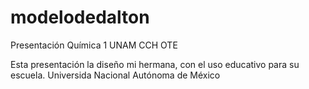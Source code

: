 # modelodedalton
Presentación Química 1 UNAM CCH OTE

Esta presentación la diseño mi hermana, con el uso educativo para su escuela.
Universida Nacional Autónoma de México
